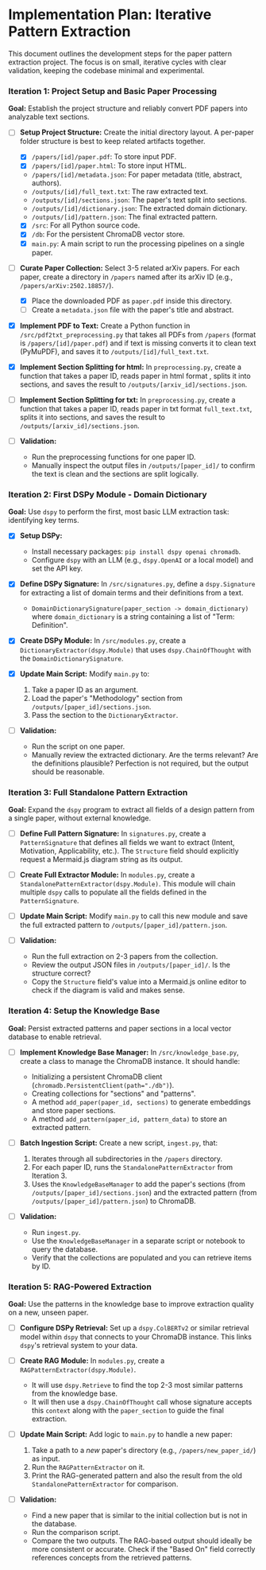 # Implementation Plan: Iterative Pattern Extraction

This document outlines the development steps for the paper pattern extraction project. The focus is on small, iterative cycles with clear validation, keeping the codebase minimal and experimental.

### Iteration 1: Project Setup and Basic Paper Processing

**Goal:** Establish the project structure and reliably convert PDF papers into analyzable text sections.

- [ ] **Setup Project Structure:** Create the initial directory layout. A per-paper folder structure is best to keep related artifacts together.
  - [x] `/papers/[id]/paper.pdf`: To store input PDF.
  -  [x] `/papers/[id]/paper.html`: To store input HTML.
  - `/papers/[id]/metadata.json`: For paper metadata (title, abstract, authors).
  - `/outputs/[id]/full_text.txt`: The raw extracted text.
  - `/outputs/[id]/sections.json`: The paper's text split into sections.
  - `/outputs/[id]/dictionary.json`: The extracted domain dictionary.
  - `/outputs/[id]/pattern.json`: The final extracted pattern.
  - [x] `/src`: For all Python source code.
  - [x] `/db`: For the persistent ChromaDB vector store.
  - [x] `main.py`: A main script to run the processing pipelines on a single paper.

- [ ] **Curate Paper Collection:** Select 3-5 related arXiv papers. For each paper, create a directory in `/papers` named after its arXiv ID (e.g., `/papers/arXiv:2502.18857/`).
    - [x] Place the downloaded PDF as `paper.pdf` inside this directory.
    - [ ] Create a `metadata.json` file with the paper's title and abstract.

- [x] **Implement PDF to Text:** Create a Python function in `/src/pdf2txt_preprocessing.py` that takes all PDFs from `/papers` (format is `/papers/[id]/paper.pdf`) and if text is missing converts it to clean text (PyMuPDF), and saves it to `/outputs/[id]/full_text.txt`.

- [x] **Implement Section Splitting for html:** In `preprocessing.py`, create a function that takes a paper ID, reads paper in html format , splits it into sections, and saves the result to `/outputs/[arxiv_id]/sections.json`.
- [ ] **Implement Section Splitting for txt:** In `preprocessing.py`, create a function that takes a paper ID, reads paper in txt format `full_text.txt`, splits it into sections, and saves the result to `/outputs/[arxiv_id]/sections.json`.


- [ ] **Validation:**
    - Run the preprocessing functions for one paper ID.
    - Manually inspect the output files in `/outputs/[paper_id]/` to confirm the text is clean and the sections are split logically.

### Iteration 2: First DSPy Module - Domain Dictionary

**Goal:** Use `dspy` to perform the first, most basic LLM extraction task: identifying key terms.

- [x] **Setup DSPy:**
    - Install necessary packages: `pip install dspy openai chromadb`.
    - Configure `dspy` with an LLM (e.g., `dspy.OpenAI` or a local model) and set the API key.

- [x] **Define DSPy Signature:** In `/src/signatures.py`, define a `dspy.Signature` for extracting a list of domain terms and their definitions from a text.
    - `DomainDictionarySignature(paper_section -> domain_dictionary)` where `domain_dictionary` is a string containing a list of "Term: Definition".

- [x] **Create DSPy Module:** In `/src/modules.py`, create a `DictionaryExtractor(dspy.Module)` that uses `dspy.ChainOfThought` with the `DomainDictionarySignature`.

- [x] **Update Main Script:** Modify `main.py` to:
    1. Take a paper ID as an argument.
    2. Load the paper's "Methodology" section from `/outputs/[paper_id]/sections.json`.
    3. Pass the section to the `DictionaryExtractor`.

- [ ] **Validation:**
    - Run the script on one paper.
    - Manually review the extracted dictionary. Are the terms relevant? Are the definitions plausible? Perfection is not required, but the output should be reasonable.

### Iteration 3: Full Standalone Pattern Extraction

**Goal:** Expand the `dspy` program to extract all fields of a design pattern from a single paper, without external knowledge.

- [ ] **Define Full Pattern Signature:** In `signatures.py`, create a `PatternSignature` that defines all fields we want to extract (Intent, Motivation, Applicability, etc.). The `Structure` field should explicitly request a Mermaid.js diagram string as its output.

- [ ] **Create Full Extractor Module:** In `modules.py`, create a `StandalonePatternExtractor(dspy.Module)`. This module will chain multiple `dspy` calls to populate all the fields defined in the `PatternSignature`.

- [ ] **Update Main Script:** Modify `main.py` to call this new module and save the full extracted pattern to `/outputs/[paper_id]/pattern.json`.

- [ ] **Validation:**
    - Run the full extraction on 2-3 papers from the collection.
    - Review the output JSON files in `/outputs/[paper_id]/`. Is the structure correct?
    - Copy the `Structure` field's value into a Mermaid.js online editor to check if the diagram is valid and makes sense.

### Iteration 4: Setup the Knowledge Base

**Goal:** Persist extracted patterns and paper sections in a local vector database to enable retrieval.

- [ ] **Implement Knowledge Base Manager:** In `/src/knowledge_base.py`, create a class to manage the ChromaDB instance. It should handle:
    - Initializing a persistent ChromaDB client (`chromadb.PersistentClient(path="./db")`).
    - Creating collections for "sections" and "patterns".
    - A method `add_paper(paper_id, sections)` to generate embeddings and store paper sections.
    - A method `add_pattern(paper_id, pattern_data)` to store an extracted pattern.

- [ ] **Batch Ingestion Script:** Create a new script, `ingest.py`, that:
    1. Iterates through all subdirectories in the `/papers` directory.
    2. For each paper ID, runs the `StandalonePatternExtractor` from Iteration 3.
    3. Uses the `KnowledgeBaseManager` to add the paper's sections (from `/outputs/[paper_id]/sections.json`) and the extracted pattern (from `/outputs/[paper_id]/pattern.json`) to ChromaDB.

- [ ] **Validation:**
    - Run `ingest.py`.
    - Use the `KnowledgeBaseManager` in a separate script or notebook to query the database.
    - Verify that the collections are populated and you can retrieve items by ID.

### Iteration 5: RAG-Powered Extraction

**Goal:** Use the patterns in the knowledge base to improve extraction quality on a new, unseen paper.

- [ ] **Configure DSPy Retrieval:** Set up a `dspy.ColBERTv2` or similar retrieval model within `dspy` that connects to your ChromaDB instance. This links `dspy`'s retrieval system to your data.

- [ ] **Create RAG Module:** In `modules.py`, create a `RAGPatternExtractor(dspy.Module)`.
    - It will use `dspy.Retrieve` to find the top 2-3 most similar patterns from the knowledge base.
    - It will then use a `dspy.ChainOfThought` call whose signature accepts this `context` along with the `paper_section` to guide the final extraction.

- [ ] **Update Main Script:** Add logic to `main.py` to handle a new paper:
    1. Take a path to a *new* paper's directory (e.g., `/papers/new_paper_id/`) as input.
    2. Run the `RAGPatternExtractor` on it.
    3. Print the RAG-generated pattern and also the result from the old `StandalonePatternExtractor` for comparison.

- [ ] **Validation:**
    - Find a new paper that is similar to the initial collection but is not in the database.
    - Run the comparison script.
    - Compare the two outputs. The RAG-based output should ideally be more consistent or accurate. Check if the "Based On" field correctly references concepts from the retrieved patterns.

